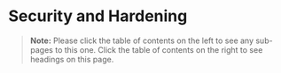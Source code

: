 [title]: # "Security and Hardening"
[tags]: # "Best Practice, Security Hardening, encryption, efs encryption"
[priority]: # "1000"

# Security and Hardening

> **Note:** Please click the table of contents on the left to see any sub-pages to this one. Click the table of contents on the right to see headings on this page.
